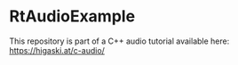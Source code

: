 # RtAudioExample

This repository is part of a C++ audio tutorial available here:
https://higaski.at/c-audio/
